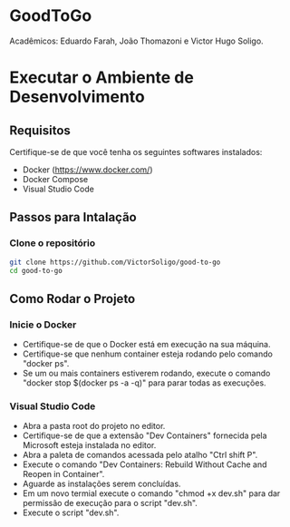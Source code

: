 # GoodToGo

Acadêmicos: Eduardo Farah, João Thomazoni e Victor Hugo Soligo.

# Executar o Ambiente de Desenvolvimento

## Requisitos

Certifique-se de que você tenha os seguintes softwares instalados:
  - Docker (https://www.docker.com/)
  - Docker Compose
  - Visual Studio Code

## Passos para Intalação

### Clone o repositório
``` bash
git clone https://github.com/VictorSoligo/good-to-go
cd good-to-go
```

## Como Rodar o Projeto

### Inicie o Docker
- Certifique-se de que o Docker está em execução na sua máquina.
- Certifique-se que nenhum container esteja rodando pelo comando "docker ps". 
- Se um ou mais containers estiverem rodando, execute o comando "docker stop $(docker ps -a -q)" para parar todas as execuções.

### Visual Studio Code
- Abra a pasta root do projeto no editor.
- Certifique-se de que a extensão "Dev Containers" fornecida pela Microsoft esteja instalada no editor.
- Abra a paleta de comandos acessada pelo atalho "Ctrl shift P".
- Execute o comando "Dev Containers: Rebuild Without Cache and Reopen in Container".
- Aguarde as instalações serem concluídas.
- Em um novo termial execute o comando "chmod +x dev.sh" para dar permissão de execução para o script "dev.sh".
- Execute o script "dev.sh".
